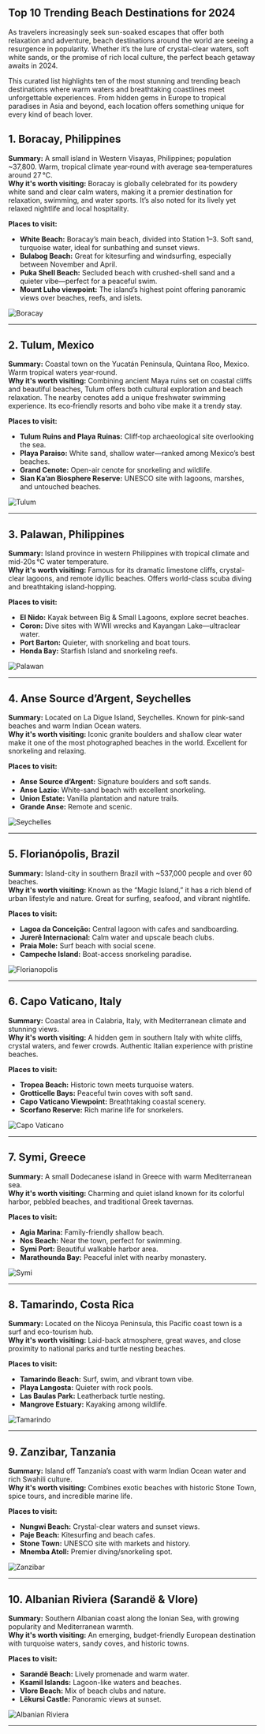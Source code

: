 ## Top 10 Trending Beach Destinations for 2024

As travelers increasingly seek sun-soaked escapes that offer both relaxation and adventure, beach destinations around the world are seeing a resurgence in popularity. Whether it’s the lure of crystal-clear waters, soft white sands, or the promise of rich local culture, the perfect beach getaway awaits in 2024.

This curated list highlights ten of the most stunning and trending beach destinations where warm waters and breathtaking coastlines meet unforgettable experiences. From hidden gems in Europe to tropical paradises in Asia and beyond, each location offers something unique for every kind of beach lover.

## 1. Boracay, Philippines
**Summary:** A small island in Western Visayas, Philippines; population ~37,800. Warm, tropical climate year‑round with average sea‑temperatures around 27 °C.  
**Why it's worth visiting:**
Boracay is globally celebrated for its powdery white sand and clear calm waters, making it a premier destination for relaxation, swimming, and water sports. It’s also noted for its lively yet relaxed nightlife and local hospitality.

**Places to visit:**
- **White Beach:** Boracay’s main beach, divided into Station 1–3. Soft sand, turquoise water, ideal for sunbathing and sunset views.  
- **Bulabog Beach:** Great for kitesurfing and windsurfing, especially between November and April.  
- **Puka Shell Beach:** Secluded beach with crushed-shell sand and a quieter vibe—perfect for a peaceful swim.  
- **Mount Luho viewpoint:** The island’s highest point offering panoramic views over beaches, reefs, and islets.

![Boracay](https://upload.wikimedia.org/wikipedia/commons/2/26/White_Beach%2C_Boracay_Island%2C_Philippines.jpg)

---

## 2. Tulum, Mexico
**Summary:** Coastal town on the Yucatán Peninsula, Quintana Roo, Mexico. Warm tropical waters year‑round.  
**Why it's worth visiting:**
Combining ancient Maya ruins set on coastal cliffs and beautiful beaches, Tulum offers both cultural exploration and beach relaxation. The nearby cenotes add a unique freshwater swimming experience. Its eco‑friendly resorts and boho vibe make it a trendy stay.

**Places to visit:**
- **Tulum Ruins and Playa Ruinas:** Cliff‑top archaeological site overlooking the sea.  
- **Playa Paraiso:** White sand, shallow water—ranked among Mexico’s best beaches.  
- **Grand Cenote:** Open-air cenote for snorkeling and wildlife.  
- **Sian Ka’an Biosphere Reserve:** UNESCO site with lagoons, marshes, and untouched beaches.

![Tulum](https://upload.wikimedia.org/wikipedia/commons/0/06/Tulum_Ruins_Mexico.jpg)

---

## 3. Palawan, Philippines
**Summary:** Island province in western Philippines with tropical climate and mid-20s °C water temperature.  
**Why it's worth visiting:**
Famous for its dramatic limestone cliffs, crystal-clear lagoons, and remote idyllic beaches. Offers world-class scuba diving and breathtaking island-hopping.

**Places to visit:**
- **El Nido:** Kayak between Big & Small Lagoons, explore secret beaches.  
- **Coron:** Dive sites with WWII wrecks and Kayangan Lake—ultraclear water.  
- **Port Barton:** Quieter, with snorkeling and boat tours.  
- **Honda Bay:** Starfish Island and snorkeling reefs.

![Palawan](https://upload.wikimedia.org/wikipedia/commons/e/e7/El_Nido_Palawan.jpg)

---

## 4. Anse Source d’Argent, Seychelles
**Summary:** Located on La Digue Island, Seychelles. Known for pink-sand beaches and warm Indian Ocean waters.  
**Why it's worth visiting:**
Iconic granite boulders and shallow clear water make it one of the most photographed beaches in the world. Excellent for snorkeling and relaxing.

**Places to visit:**
- **Anse Source d’Argent:** Signature boulders and soft sands.  
- **Anse Lazio:** White-sand beach with excellent snorkeling.  
- **Union Estate:** Vanilla plantation and nature trails.  
- **Grande Anse:** Remote and scenic.

![Seychelles](https://upload.wikimedia.org/wikipedia/commons/2/21/Anse_Source_d%27Argent_2-La_Digue.jpg)

---

## 5. Florianópolis, Brazil
**Summary:** Island-city in southern Brazil with ~537,000 people and over 60 beaches.  
**Why it's worth visiting:**
Known as the “Magic Island,” it has a rich blend of urban lifestyle and nature. Great for surfing, seafood, and vibrant nightlife.

**Places to visit:**
- **Lagoa da Conceição:** Central lagoon with cafes and sandboarding.  
- **Jurerê Internacional:** Calm water and upscale beach clubs.  
- **Praia Mole:** Surf beach with social scene.  
- **Campeche Island:** Boat-access snorkeling paradise.

![Florianopolis](https://upload.wikimedia.org/wikipedia/commons/8/80/Praia_Mole_2.jpg)

---

## 6. Capo Vaticano, Italy
**Summary:** Coastal area in Calabria, Italy, with Mediterranean climate and stunning views.  
**Why it's worth visiting:**
A hidden gem in southern Italy with white cliffs, crystal waters, and fewer crowds. Authentic Italian experience with pristine beaches.

**Places to visit:**
- **Tropea Beach:** Historic town meets turquoise waters.  
- **Grotticelle Bays:** Peaceful twin coves with soft sand.  
- **Capo Vaticano Viewpoint:** Breathtaking coastal scenery.  
- **Scorfano Reserve:** Rich marine life for snorkelers.

![Capo Vaticano](https://upload.wikimedia.org/wikipedia/commons/6/6f/Capo_Vaticano2.jpg)

---

## 7. Symi, Greece
**Summary:** A small Dodecanese island in Greece with warm Mediterranean sea.  
**Why it's worth visiting:**
Charming and quiet island known for its colorful harbor, pebbled beaches, and traditional Greek tavernas.

**Places to visit:**
- **Agia Marina:** Family-friendly shallow beach.  
- **Nos Beach:** Near the town, perfect for swimming.  
- **Symi Port:** Beautiful walkable harbor area.  
- **Marathounda Bay:** Peaceful inlet with nearby monastery.

![Symi](https://upload.wikimedia.org/wikipedia/commons/5/56/Symi_Harbour.jpg)

---

## 8. Tamarindo, Costa Rica
**Summary:** Located on the Nicoya Peninsula, this Pacific coast town is a surf and eco-tourism hub.  
**Why it's worth visiting:**
Laid-back atmosphere, great waves, and close proximity to national parks and turtle nesting beaches.

**Places to visit:**
- **Tamarindo Beach:** Surf, swim, and vibrant town vibe.  
- **Playa Langosta:** Quieter with rock pools.  
- **Las Baulas Park:** Leatherback turtle nesting.  
- **Mangrove Estuary:** Kayaking among wildlife.

![Tamarindo](https://upload.wikimedia.org/wikipedia/commons/b/b3/Tamarindo_-_Costa_Rica.jpg)

---

## 9. Zanzibar, Tanzania
**Summary:** Island off Tanzania’s coast with warm Indian Ocean water and rich Swahili culture.  
**Why it's worth visiting:**
Combines exotic beaches with historic Stone Town, spice tours, and incredible marine life.

**Places to visit:**
- **Nungwi Beach:** Crystal-clear waters and sunset views.  
- **Paje Beach:** Kitesurfing and beach cafes.  
- **Stone Town:** UNESCO site with markets and history.  
- **Mnemba Atoll:** Premier diving/snorkeling spot.

![Zanzibar](https://upload.wikimedia.org/wikipedia/commons/2/2d/Zanzibar_beach.jpg)

---

## 10. Albanian Riviera (Sarandë & Vlore)
**Summary:** Southern Albanian coast along the Ionian Sea, with growing popularity and Mediterranean warmth.  
**Why it's worth visiting:**
An emerging, budget-friendly European destination with turquoise waters, sandy coves, and historic towns.

**Places to visit:**
- **Sarandë Beach:** Lively promenade and warm water.  
- **Ksamil Islands:** Lagoon-like waters and beaches.  
- **Vlore Beach:** Mix of beach clubs and nature.  
- **Lëkursi Castle:** Panoramic views at sunset.

![Albanian Riviera](https://upload.wikimedia.org/wikipedia/commons/0/04/Ksamil_Islands.jpg)

---

